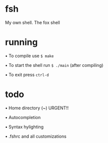 # fsh
My own shell. The fox shell

# running
• To compile use `$ make`

• To start the shell run `$ ./main` (after compiling)

• To exit press `ctrl-d`

# todo
• Home directory (~) URGENT!!

• Autocompletion

• Syntax hylighting

• .fshrc and all customizations
